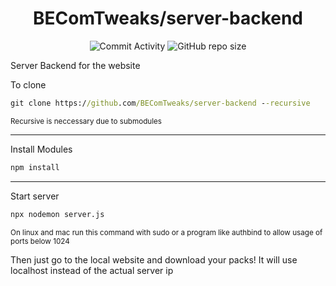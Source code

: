 <div align="center">

# BEComTweaks/server-backend

![Commit Activity](https://img.shields.io/github/commit-activity/w/BEComTweaks/server-backend?style=for-the-badge&label=Commits&color=purple)
![GitHub repo size](https://img.shields.io/github/repo-size/BEComTweaks/server-backend?style=for-the-badge&label=Size&color=pink)
</div>

Server Backend for the website

To clone
```cmd
git clone https://github.com/BEComTweaks/server-backend --recursive
```
<sub> Recursive is neccessary due to submodules</sub>

---

Install Modules

```sh
npm install
```
---

Start server

```sh
npx nodemon server.js
```
<sub> On linux and mac run this command with sudo or a program like authbind to allow usage of ports below 1024</sub>

Then just go to the local website and download your packs! It will use localhost instead of the actual server ip
